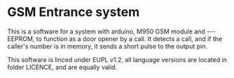 # GSM Entrance system

This is a software for a system with arduino, M950 GSM module and --- EEPROM, to function as a door opener by a call. It detects a call, and if the caller's number is in memory, it sends a short pulse to the output pin.

This software is linced under EUPL v1.2, all language versions are located in folder LICENCE, and are equally valid.
